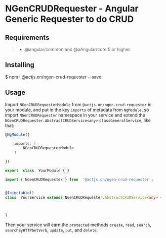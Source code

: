 # NGenCRUDRequester - Angular Generic Requester to do CRUD

## Requirements

>- @angular/common and @aAngular/core 5 or higher.

## Installing

$ npm i @actjs.on/ngen-crud-requester --save

## Usage

Import `NGenCRUDRequesterModule` from `@actjs.on/ngen-crud-requester` in your module, and put in the key `imports` of metadata from `NgModule`, so import `NGenCRUDRequester` namespace in your service and extend the `NGenCRUDRequester.AbstractCRUDService<any>` `classGeneralService`, like that:

```typescript
@NgModule({

    imports: [
        NGenCRUDRequesterModule
    ]

})

export  class  YourModule { }
```

```typescript
import { NGenCRUDRequester } from  '@actjs.on/ngen-crud-requester';


@Injectable()
class  YourService extends NGenCRUDRequester.AbstractCRUDService<any> {GeneralService {

	

}
```

Then your service will earn the `protected` methods `create`, `read`, `search`, `searchByHTTPGetVerb`, `update`, `put`, and `delete`.

